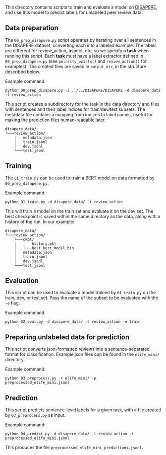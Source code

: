 
This directory contains scripts to train and evaluate a model on [DISAPERE](https://github.com/nnkennard/DISAPERE), and use this model to predict labels for unlabeled peer review data.

## Data preparation

The `00_prep_disapere.py` script operates by iterating over all sentences in the DISAPERE dataset, converting each into a labeled example. The labels are different for review_action, aspect, etc, so we specify a **task** when running this script. Each **task** must have a label extractor defined in `00_prep_disapere.py` (see `polarity_exists()` and `review_action()` for examples). The created files are saved in `output_dir`, in the structure described below.

Example command:

```
python 00_prep_disapere.py -i ../../DISAPERE/DISAPERE -d disapere_data -t review_action
```

This script creates a subdirectory for the task in the data directory and files with sentences and their label indices for train/dev/test subsets. The metadata file contains a mapping from indices to label names, useful for making the prediction files human-readable later.

```
disapere_data/
└───review_action/
    │   metadata.json  
    │   train.jsonl
    │   dev.jsonl
    └───test.jsonl
```

## Training

The `01_train.py` can be used to train a BERT model on data formatted by `00_prep_disapere.py`. 

Example command:
```
python 01_train.py -d disapere_data/ -t review_action
```
This will train a model on the train set and evaluate it on the dev set. The best checkpoint is saved within the same directory as the data, along with a history of the run. In our example:

```
disapere_data/
└───review_action/
    └───ckpt/
    │   │   history.pkl 
    │   └───best_bert_model.bin
    │   metadata.json  
    │   train.jsonl
    │   dev.jsonl
    └───test.jsonl
```


## Evaluation

This script can be used to evaluate a model trained by `01_train.py` on the train, dev, or test set. Pass the name of the subset to be evaluated with the `-e` flag.

Example command:
```
python 02_eval.py -d disapere_data/ -t review_action -e train
```

## Preparing unlabeled data for prediction

This script converts json-formatted reviews into a sentence-separated format for classification. Example json files can be found in the `elife_mini/` directory.

Example command:
```
python 03_preprocess.py -r elife_mini/ -p preprocessed_elife_mini.jsonl
```

## Prediction

This script predicts sentence-level labels for a given task, with a file created by `03_preprocess.py` as input.

Example command:
```
python 04_predict.py -d disapere_data/ -t review_action -i preprocessed_elife_mini.jsonl
```

This produces the file `preprocessed_elife_mini_predictions.jsonl`.
